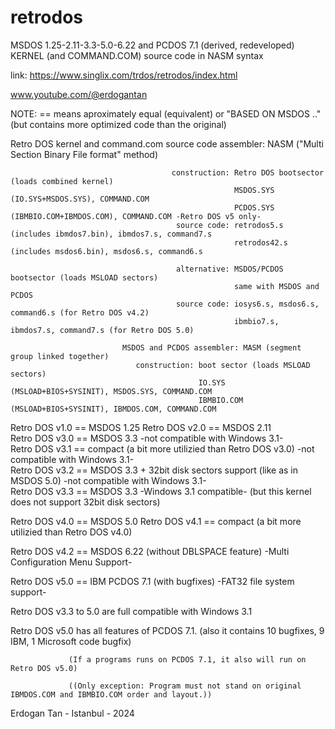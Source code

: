 # retrodos
MSDOS 1.25-2.11-3.3-5.0-6.22 and PCDOS 7.1 (derived, redeveloped) KERNEL (and COMMAND.COM) source code in NASM syntax

link: https://www.singlix.com/trdos/retrodos/index.html

www.youtube.com/@erdogantan

NOTE:
== means aproximately equal (equivalent) or "BASED ON MSDOS .." (but contains more optimized code than the original)


  Retro DOS kernel and command.com source code assembler: NASM ("Multi Section Binary File format" method)

                                        construction: Retro DOS bootsector (loads combined kernel)
                                                      MSDOS.SYS (IO.SYS+MSDOS.SYS), COMMAND.COM
                                                      PCDOS.SYS (IBMBIO.COM+IBMDOS.COM), COMMAND.COM -Retro DOS v5 only-
                                         source code: retrodos5.s (includes ibmdos7.bin), ibmdos7.s, command7.s 
                                                      retrodos42.s (includes msdos6.bin), msdos6.s, command6.s
                                                      
                                         alternative: MSDOS/PCDOS bootsector (loads MSLOAD sectors)
                                                      same with MSDOS and PCDOS       
                                         source code: iosys6.s, msdos6.s, command6.s (for Retro DOS v4.2)
                                                      ibmbio7.s, ibmdos7.s, command7.s (for Retro DOS 5.0)  
                                                      
                             MSDOS and PCDOS assembler: MASM (segment group linked together)
                                construction: boot sector (loads MSLOAD sectors)
                                              IO.SYS (MSLOAD+BIOS+SYSINIT), MSDOS.SYS, COMMAND.COM 
                                              IBMBIO.COM (MSLOAD+BIOS+SYSINIT), IBMDOS.COM, COMMAND.COM
Retro DOS v1.0 == MSDOS 1.25
Retro DOS v2.0 == MSDOS 2.11  
Retro DOS v3.0 == MSDOS 3.3 -not compatible with Windows 3.1-                                             
Retro DOS v3.1 == compact (a bit more utilizied than Retro DOS v3.0) -not compatible with Windows 3.1-                                           
Retro DOS v3.2 == MSDOS 3.3 + 32bit disk sectors support (like as in MSDOS 5.0) -not compatible with Windows 3.1-  
Retro DOS v3.3 == MSDOS 3.3 -Windows 3.1 compatible- (but this kernel does not support 32bit disk sectors)

Retro DOS v4.0 == MSDOS 5.0
Retro DOS v4.1 == compact (a bit more utilizied than Retro DOS v4.0)

Retro DOS v4.2 == MSDOS 6.22 (without DBLSPACE feature) -Multi Configuration Menu Support-

Retro DOS v5.0 == IBM PCDOS 7.1 (with bugfixes) -FAT32 file system support-

Retro DOS v3.3 to 5.0 are full compatible with Windows 3.1

Retro DOS v5.0 has all features of PCDOS 7.1.
       (also it contains 10 bugfixes, 9 IBM, 1 Microsoft code bugfix)
       
                 (If a programs runs on PCDOS 7.1, it also will run on Retro DOS v5.0)
       
                 ((Only exception: Program must not stand on original IBMDOS.COM and IBMBIO.COM order and layout.))

Erdogan Tan - Istanbul - 2024
